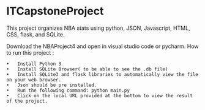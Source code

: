 # ITCapstoneProject
This project organizes NBA stats using python, JSON, Javascript, HTML, CSS, flask, and SQLite.

Download the NBAProject4 and open in visual studio code or pycharm.
How to run this project :

	•	Install Python 3
	•	Install SQLite Browser( to be able to see the .db file)
	•	Install SQLite3 and flask libraries to automatically view the file on your web browser.
	•	Json should be pre installed.
	•	Run the following command: python main.py
	•	Click on the local URL provided at the bottom to view the result of the project.





